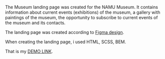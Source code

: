 The Museum landing page was created for the NAMU Museum. It contains information about current events (exhibitions) of the museum, a gallery with paintings of the museum, the opportunity to subscribe to current events of the museum and its contacts. 

The landing page was created according to [Figma design](https://www.figma.com/file/cRBCqE06cDrY3s4jX7h3iY/%D0%9D%D0%90%D0%9C%D0%A3-(Edit)?node-id=0%3A1).

When creating the landing page, i used HTML, SCSS, BEM. 

That is my [DEMO LINK](https://Teerveet.github.io/Museum/).
